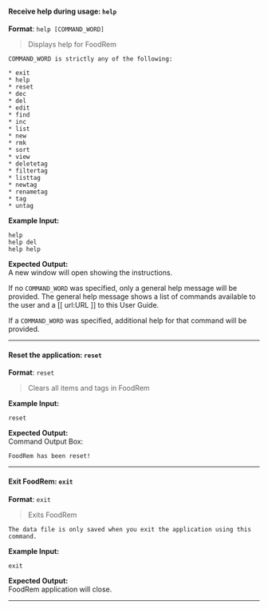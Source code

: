 <!-- markdownlint-disable-file first-line-h1 -->

#### Receive help during usage: `help`

**Format**: `help [COMMAND_WORD]`

> Displays help for FoodRem

```note
COMMAND_WORD is strictly any of the following:

* exit
* help
* reset
* dec
* del
* edit
* find
* inc
* list
* new
* rmk
* sort
* view
* deletetag
* filtertag
* listtag
* newtag
* renametag
* tag
* untag
```

**Example Input:**

```text
help
help del
help help
```

**Expected Output:**<br>A new window will open showing the instructions.

If no `COMMAND_WORD` was specified, only a general help message will be provided. The general help message shows a list of commands available to the user and a [[ url:URL ]] to this User Guide.

If a `COMMAND_WORD` was specified, additional help for that command will be provided.

---

#### Reset the application: `reset`

**Format**: `reset`

> Clears all items and tags in FoodRem

**Example Input:**

```text
reset
```

**Expected Output:**<br>Command Output Box:

```text
FoodRem has been reset!
```

---

#### Exit FoodRem: `exit`

**Format**: `exit`

> Exits FoodRem

```warning
The data file is only saved when you exit the application using this command.
```

**Example Input:**

```text
exit
```

**Expected Output:**<br>FoodRem application will close.

---
